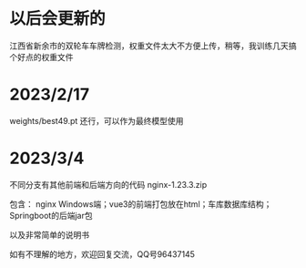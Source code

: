 # 以后会更新的
江西省新余市的双轮车车牌检测，权重文件太大不方便上传，稍等，我训练几天搞个好点的权重文件

# 2023/2/17
weights/best49.pt 还行，可以作为最终模型使用

# 2023/3/4

不同分支有其他前端和后端方向的代码
nginx-1.23.3.zip

包含：
nginx Windows端；vue3的前端打包放在html；车库数据库结构；Springboot的后端jar包

以及非常简单的说明书

如有不理解的地方，欢迎回复交流，QQ号96437145
